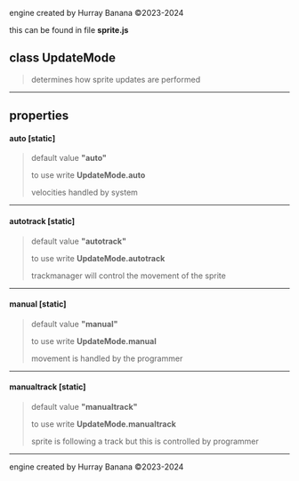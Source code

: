 engine created by Hurray Banana &copy;2023-2024

this can be found in file **sprite.js**
## class UpdateMode
>  determines how sprite updates are performed
> 
> 

---

## properties
####  auto [static]
> default value **"auto"**
> 
> to use write **UpdateMode.auto**
> 
> velocities handled by system
> 
> 

---

####  autotrack [static]
> default value **"autotrack"**
> 
> to use write **UpdateMode.autotrack**
> 
> trackmanager will control the movement of the sprite
> 
> 

---

####  manual [static]
> default value **"manual"**
> 
> to use write **UpdateMode.manual**
> 
> movement is handled by the programmer
> 
> 

---

####  manualtrack [static]
> default value **"manualtrack"**
> 
> to use write **UpdateMode.manualtrack**
> 
> sprite is following a track but this is controlled by programmer
> 
> 

---

engine created by Hurray Banana &copy;2023-2024
